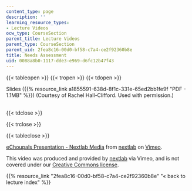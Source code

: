 ```yaml
---
content_type: page
description: ''
learning_resource_types:
- Lecture Videos
ocw_type: CourseSection
parent_title: Lecture Videos
parent_type: CourseSection
parent_uid: 2fea8c16-00d0-bf58-c7a4-ce2f92360b8e
title: Needs Assessment
uid: 0088a8b0-1117-dde3-e969-d6fc12b47f43
---
```


{{< tableopen >}}
{{< tropen >}}
{{< tdopen >}}


Slides ({{% resource_link a1855591-638d-8f1c-331e-65ed2bb1fe9f "PDF - 1.1MB" %}}) (Courtesy of Rachel Hall-Clifford. Used with permission.)  
 


{{< tdclose >}}

{{< trclose >}}

{{< tableclose >}}

[eChoupals Presentation - Nextlab Media](https://vimeo.com/3835197) from [nextlab](https://vimeo.com/3835197) on [Vimeo](https://vimeo.com).

This video was produced and provided by [nextlab](http://vimeo.com/nextlab) via Vimeo, and is not covered under our [Creative Commons license](/terms/#cc).

{{% resource_link "2fea8c16-00d0-bf58-c7a4-ce2f92360b8e" "« back to lecture index" %}}